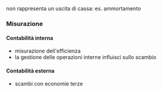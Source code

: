 non rappresenta un uscita di cassa:
es. ammortamento

### Misurazione
#### Contabilità interna
- misurazione dell'efficienza
- la gestione delle operazioni interne influisci sullo scambio
	
#### Contabilità esterna
- scambi con economie terze